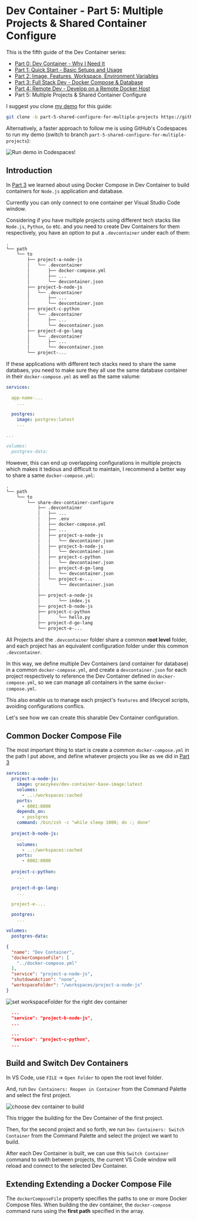 # Dev Container - Part 5: Multiple Projects & Shared Container Configure

This is the fifth guide of the Dev Container series:

- [Part 0: Dev Container - Why I Need It](./README.md)
- [Part 1: Quick Start - Basic Setups and Usage](./part-1.md)
- [Part 2: Image, Features, Workspace, Environment Variables](./part-2.md)
- [Part 3: Full Stack Dev - Docker Compose & Database](./part-3.md)
- [Part 4: Remote Dev - Develop on a Remote Docker Host](./part-4.md)
- Part 5: Multiple Projects & Shared Container Configure

I suggest you clone [my demo](https://github.com/graezykev/dev-container/tree/part-5-shared-configure-for-multiple-projects) for this guide:

```sh
git clone -b part-5-shared-configure-for-multiple-projects https://github.com/graezykev/dev-container.git
```

Alternatively, a faster approach to follow me is using GitHub's Codespaces to run my demo (switch to branch `part-5-shared-configure-for-multiple-projects`):

![Run demo in Codespaces](./images/part-5/run-in-codespaces.png)!

## Introduction

In [Part 3](./part-3.md) we learned about using Docker Compose in Dev Container to build containers for `Node.js` application and database.

Currently you can only connect to one container per Visual Studio Code window.

Considering if you have multiple projects using different tech stacks like `Node.js`, `Python`, `Go` etc. and you need to create Dev Containers for them respectively, you have an option to put a `.devcontainer` under each of them:

```txt
.
└── path
    └── to
        ├── project-a-node-js
        │   └── .devcontainer
        │       ├── docker-compose.yml
        │       ├── ...
        │       └── devcontainer.json
        ├── project-b-node-js
        │   └── .devcontainer
        │       ├── ...
        │       └── devcontainer.json
        ├── project-c-python
        │   └── .devcontainer
        │       ├── ...
        │       └── devcontainer.json
        ├── project-d-go-lang
        │   └── .devcontainer
        │       ├── ...
        │       └── devcontainer.json
        └── project-...
```

If these applications with different tech stacks need to share the same databaes, you need to make sure they all use the same database container in their `docker-compose.yml` as well as the same valume:

```yml
services:

  app-name-...
    ...

  postgres:
    image: postgres:latest
    ...

...

volumes:
  postgres-data:
```

However, this can end up overlapping configurations in multiple projects which makes it tedious and difficult to maintain, I recommend a better way to share a same `docker-compose.yml`:

```txt
.
└── path
    └── to
        └── share-dev-container-configure
            ├── .devcontainer
            │   ├── ...
            │   ├── .env
            │   ├── docker-compose.yml
            │   ├── ...
            │   ├── project-a-node-js
            │   │   └── devcontainer.json
            │   ├── project-b-node-js
            │   │   └── devcontainer.json
            │   ├── project-c-python
            │   │   └── devcontainer.json
            │   ├── project-d-go-lang
            │   │   └── devcontainer.json
            │   └── project-e-...
            │       └── devcontainer.json
            │
            ├── project-a-node-js
            │       └── index.js
            ├── project-b-node-js
            ├── project-c-python
            │       └── hello.py
            ├── project-d-go-lang
            └── project-e-...
```

All Projects and the `.devcontainer` folder share a common **root level** folder, and each project has an equivalent configuration folder under this common `.devcontainer`.

In this way, we define multiple Dev Containers (and container for database) in a common `docker-compose.yml`, and create a `devcontainer.json` for each project respectively to reference the Dev Container defined in `docker-compose.yml`, so we can manage all containers in the same `docker-compose.yml`.

This also enable us to manage each project's `features` and lifecycel scripts, avoiding configurations conflics.

Let's see how we can create this sharable Dev Container configuration.

## Common Docker Compose File

The most important thing to start is create a common `docker-compose.yml` in the path I put above, and define whatever projects you like as we did in [Part 3](./part-3.md#i-compose-configuration)

```yml
services:
  project-a-node-js:
    image: graezykev/dev-container-base-image:latest
    volumes:
      - ..:/workspaces:cached
    ports:
      - 8001:8000
    depends_on:
      - postgres
    command: /bin/zsh -c "while sleep 1000; do :; done"
  
  project-b-node-js:
    ...
    volumes:
      - ..:/workspaces:cached
    ports:
      - 8002:8000
  
  project-c-python:
    ...

  project-d-go-lang:
    ...

  project-e-...

  postgres:
    ...

volumes:
  postgres-data:  
```

```json
{
  "name": "Dev Container",
  "dockerComposeFile": [
    "../docker-compose.yml"
  ],
  "service": "project-a-node-js",
  "shutdownAction": "none",
  "workspaceFolder": "/workspaces/project-a-node-js"
}
```

![set workspaceFolder for the right dev container](./images/part-5/workspacefolder.png)

```json
  ...
  "service": "project-b-node-js",
  ...
```

```json
  ...
  "service": "project-c-python",
  ...
```

## Build and Switch Dev Containers

In VS Code, use `FILE` -> `Open Folder` to open the root level folder.

And, run `Dev Containers: Reopen in Container` from the Command Palette and select the first project.

![choose dev container to build](./images/part-5/choose-dev-container.png)

This trigger the building for the Dev Container of the first project.

Then, for the second project and so forth, we run `Dev Containers: Switch Container` from the Command Palette and select the project we want to build.

After each Dev Container is built, we can use this `Switch Container` command to swith between projects, the current VS Code window will reload and connect to the selected Dev Container.

## Extending Extending a Docker Compose File

The `dockerComposeFile` property specifies the paths to one or more Docker Compose files. When building the dev container, the `docker-compose` command runs using the **first path** specified in the array.
